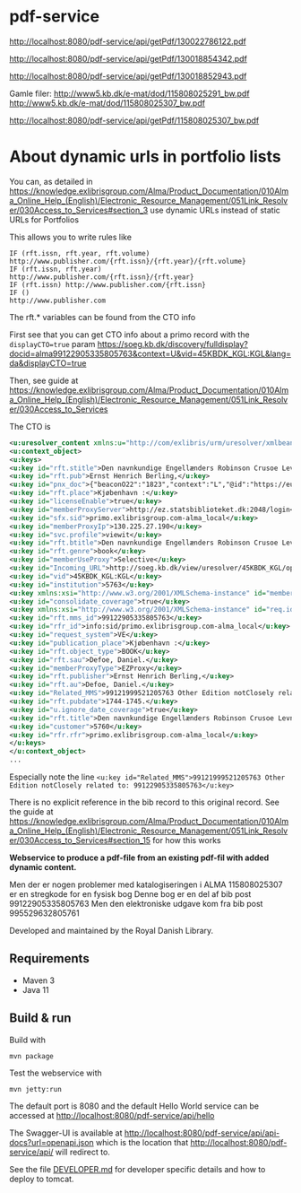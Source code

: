 # pdf-service

<http://localhost:8080/pdf-service/api/getPdf/130022786122.pdf>

<http://localhost:8080/pdf-service/api/getPdf/130018854342.pdf>

<http://localhost:8080/pdf-service/api/getPdf/130018852943.pdf>


Gamle filer: 
<http://www5.kb.dk/e-mat/dod/115808025291_bw.pdf>
<http://www5.kb.dk/e-mat/dod/115808025307_bw.pdf>

<http://localhost:8080/pdf-service/api/getPdf/115808025307_bw.pdf>



# About dynamic urls in portfolio lists

You can, as detailed in <https://knowledge.exlibrisgroup.com/Alma/Product_Documentation/010Alma_Online_Help_(English)/Electronic_Resource_Management/051Link_Resolver/030Access_to_Services#section_3>
use dynamic URLs instead of static URLs for Portfolios

This allows you to write rules like
```
IF (rft.issn, rft.year, rft.volume)
http://www.publisher.com/{rft.issn}/{rft.year}/{rft.volume}
IF (rft.issn, rft.year)
http://www.publisher.com/{rft.issn}/{rft.year}
IF (rft.issn) http://www.publisher.com/{rft.issn}
IF ()
http://www.publisher.com
```

The rft.* variables can be found from the CTO info

First see that you can get CTO info about a primo record with the `displayCTO=true` param
<https://soeg.kb.dk/discovery/fulldisplay?docid=alma99122905335805763&context=U&vid=45KBDK_KGL:KGL&lang=da&displayCTO=true>

Then, see guide at 
<https://knowledge.exlibrisgroup.com/Alma/Product_Documentation/010Alma_Online_Help_(English)/Electronic_Resource_Management/051Link_Resolver/030Access_to_Services>

The CTO is 
```xml
<u:uresolver_content xmlns:u="http://com/exlibris/urm/uresolver/xmlbeans/u">
<u:context_object>
<u:keys>
<u:key id="rft.stitle">Den navnkundige Engellænders Robinson Crusoe Levnet og meget selsomme Skiebne /</u:key>
<u:key id="rft.pub">Ernst Henrich Berling,</u:key>
<u:key id="pnx_doc">{"beaconO22":"1823","context":"L","@id":"https://eu01.alma.exlibrisgroup.com/primaws/rest/pub/pnxs/L/99122905335805763","adaptor":"Local Search Engine","pnx":{"display":{"source":["Alma"],"type":["book"],"language":["dan"],"title":["Den navnkundige Engellænders Robinson Crusoe Levnet og meget selsomme Skiebne "],"subject":["Literatur Romaner og Fortællinger"],"format":["1-2 i 2 bd. : ill."],"creationdate":["1744-1745"],"lds41":["digitaliseret"],"lds25":["1. Især da han i 28 Aar levede paa en øde og u-bebygget Øe ved Gabet af den store Strøm Oroonoko paa den Amerikanske Kust ....","2. Som indeholder mange underlige Hændelser, saavel paa hans Reyse tilbage til hans Øe, som paa andre nye Reyser ... fordansket, og prydet med mange smukke Figurer."],"creator":[" Daniel Defoe$$QDefoe Daniel"],"publisher":["Kjøbenhavn : Ernst Henrich Berling"],"description":["[Dan. Defoe] ; oversat i det Danske Sprog, og ziiret med smukke Figurer.","<a target=\"_blank\" href=\"http://images.kb.dk/bibliotheca_danica/bind 40244.jpg\">Citation/Reference - Beskrevet i: Bibliotheca Danica</a>"],"mms":["99122905335805763"],"contents":["1. Især da han i 28 Aar levede paa en øde og u-bebygget Øe ved Gabet af den store Strøm Oroonoko paa den Amerikanske Kust ....","2. Som indeholder mange underlige Hændelser, saavel paa hans Reyse tilbage til hans Øe, som paa andre nye Reyser ... fordansket, og prydet med mange smukke Figurer."],"relation":["$$Cedition$$VDen navnkundige Engellænders Robinson Crusoe Levnet og meget selsomme Skiebne /$$Z99121999521205763"],"place":["Kjøbenhavn :"],"version":["0"],"lds02":["58,-55$$Q58,-55"],"lds10":["KBD","DOD","kbd"],"lds24":["KBD","DOD","kbd"],"lds27":["$$Tdigitaliseret$$"]},"control":{"sourcerecordid":["99122905335805763"],"recordid":["alma99122905335805763"],"sourceid":"alma","originalsourceid":["002162394-KGL01"],"sourcesystem":["ILS"],"sourceformat":["MARC21"],"score":["0.35355338"],"isDedup":false},"addata":{"aulast":["Defoe"],"aufirst":["Daniel."],"auinit":["D"],"au":["Defoe, Daniel."],"date":["1744 - 1745","1744-1745"],"cop":["Kjøbenhavn"],"pub":["Ernst Henrich Berling"],"oclcid":["x481956432","(dk-810010)002162394kgl01"],"format":["book"],"genre":["book"],"ristype":["BOOK"],"btitle":["Den navnkundige Engellænders Robinson Crusoe Levnet og meget selsomme Skiebne /"]},"sort":{"title":["navnkundige Engellænders Robinson Crusoe Levnet og meget selsomme Skiebne / [Dan. Defoe] ; oversat i det Danske Sprog, og ziiret med smukke Figurer."],"author":["Defoe, Daniel."],"creationdate":["1744"]},"facets":{"frbrtype":["6"]}},"delivery":{"bestlocation":{"isValidUser":true,"organization":"45KBDK_KGL","libraryCode":"KBL","availabilityStatus":"available","subLocation":"Læsesalslån (skal bestilles)","subLocationCode":"KLDA_LFDA","mainLocation":"Nationalbiblioteket ","callNumber":"58,-55 8° 02529","callNumberType":"#","holdingURL":"OVP","adaptorid":"ALMA_01","ilsApiId":"99122905335805763","holdId":"222070815490005763","holKey":"HoldingResultKey [mid=222070815490005763, libraryId=439545770005763, locationCode=KLDA_LFDA, callNumber=58,-55 8° 02529]","matchForHoldings":[{"matchOn":"MainLocation","holdingRecord":"852##b"}],"stackMapUrl":"","relatedTitle":null,"yearFilter":null,"volumeFilter":null,"singleUnavailableItemProcessType":null,"boundWith":false,"@id":"_:0","pendingRender":false},"holding":[{"isValidUser":true,"organization":"45KBDK_KGL","libraryCode":"KBL","availabilityStatus":"available","subLocation":"Læsesalslån (skal bestilles)","subLocationCode":"KLDA_LFDA","mainLocation":"Nationalbiblioteket ","callNumber":"58,-55 8° 02529","callNumberType":"#","holdingURL":"OVP","adaptorid":"ALMA_01","ilsApiId":"99122905335805763","holdId":"222070815490005763","holKey":"HoldingResultKey [mid=222070815490005763, libraryId=439545770005763, locationCode=KLDA_LFDA, callNumber=58,-55 8° 02529]","matchForHoldings":[{"matchOn":"MainLocation","holdingRecord":"852##b"}],"stackMapUrl":"","relatedTitle":null,"yearFilter":null,"volumeFilter":null,"singleUnavailableItemProcessType":null,"boundWith":false,"@id":"_:0"}],"electronicServices":null,"filteredByGroupServices":null,"quickAccessService":null,"deliveryCategory":["Alma-P"],"serviceMode":["ovp"],"availability":["available_in_library"],"availabilityLinks":["detailsgetit1"],"availabilityLinksUrl":[],"displayedAvailability":null,"displayLocation":true,"additionalLocations":false,"physicalItemTextCodes":null,"feDisplayOtherLocations":false,"almaInstitutionsList":[],"recordInstitutionCode":null,"recordOwner":"45KBDK_NETWORK","hasFilteredServices":null,"digitalAuxiliaryMode":false,"hideResourceSharing":false,"sharedDigitalCandidates":null,"consolidatedCoverage":null,"electronicContextObjectId":null,"GetIt1":[{"category":"Alma-P","links":[{"isLinktoOnline":false,"getItTabText":"service_getit","adaptorid":"ALMA_01","ilsApiId":"99122905335805763","link":"OVP","inst4opac":"45KBDK_KGL","displayText":null,"@id":"_:0"}]}],"physicalServiceId":null,"link":[{"@id":":_0","linkType":"thumbnail","linkURL":"https://proxy-eu.hosted.exlibrisgroup.com/exl_rewrite/books.google.com/books?bibkeys=ISBN:,OCLC:,LCCN:&jscmd=viewapi&callback=updateGBSCover","displayLabel":"thumbnail"}],"hasD":null,"origAvailability":["available_in_library"]},"enrichment":{"virtualBrowseObject":{"isVirtualBrowseEnabled":true,"callNumber":"58,-55 8° 02529","callNumberBrowseField":"#"}},"cameFrom":"full"}</u:key>
<u:key id="rft.place">Kjøbenhavn :</u:key>
<u:key id="licenseEnable">true</u:key>
<u:key id="memberProxyServer">http://ez.statsbiblioteket.dk:2048/login</u:key>
<u:key id="sfx.sid">primo.exlibrisgroup.com-alma_local</u:key>
<u:key id="memberProxyIp">130.225.27.190</u:key>
<u:key id="svc.profile">viewit</u:key>
<u:key id="rft.btitle">Den navnkundige Engellænders Robinson Crusoe Levnet og meget selsomme Skiebne /</u:key>
<u:key id="rft.genre">book</u:key>
<u:key id="memberUseProxy">Selective</u:key>
<u:key id="Incoming_URL">http://soeg.kb.dk/view/uresolver/45KBDK_KGL/openurl?vid=45KBDK_KGL:KGL&rft.mms_id=99122905335805763&rfr_id=info:sid/primo.exlibrisgroup.com-alma_local&u.ignore_date_coverage=true&consolidate_coverage=true&request_system=VE</u:key>
<u:key id="vid">45KBDK_KGL:KGL</u:key>
<u:key id="institution">5763</u:key>
<u:key xmlns:xsi="http://www.w3.org/2001/XMLSchema-instance" id="memberProxySalt" xsi:nil="true"/>Updated ChangeLog.md
<u:key id="consolidate_coverage">true</u:key>
<u:key xmlns:xsi="http://www.w3.org/2001/XMLSchema-instance" id="req.id" xsi:nil="true"/>
<u:key id="rft.mms_id">99122905335805763</u:key>
<u:key id="rfr_id">info:sid/primo.exlibrisgroup.com-alma_local</u:key>
<u:key id="request_system">VE</u:key>
<u:key id="publication_place">Kjøbenhavn :</u:key>
<u:key id="rft.object_type">BOOK</u:key>
<u:key id="rft.sau">Defoe, Daniel.</u:key>
<u:key id="memberProxyType">EZProxy</u:key>
<u:key id="rft.publisher">Ernst Henrich Berling,</u:key>
<u:key id="rft.au">Defoe, Daniel.</u:key>
<u:key id="Related_MMS">99121999521205763 Other Edition notClosely related to: 99122905335805763</u:key>
<u:key id="rft.pubdate">1744-1745.</u:key>
<u:key id="u.ignore_date_coverage">true</u:key>
<u:key id="rft.title">Den navnkundige Engellænders Robinson Crusoe Levnet og meget selsomme Skiebne /</u:key>
<u:key id="customer">5760</u:key>
<u:key id="rfr.rfr">primo.exlibrisgroup.com-alma_local</u:key>
</u:keys>
</u:context_object>
...
```

Especially note the line `<u:key id="Related_MMS">99121999521205763 Other Edition notClosely related to: 99122905335805763</u:key>`

There is no explicit reference in the bib record to this original record.
See the guide at
<https://knowledge.exlibrisgroup.com/Alma/Product_Documentation/010Alma_Online_Help_(English)/Electronic_Resource_Management/051Link_Resolver/030Access_to_Services#section_15>
for how this works


**Webservice to produce a pdf-file from an existing pdf-fil with added dynamic content.**




Men der er nogen problemer med katalogiseringen i ALMA
115808025307 er en stregkode for en fysisk bog
Denne bog er en del af bib post 99122905335805763
Men den elektroniske udgave kom fra bib post 995529632805761

Developed and maintained by the Royal Danish Library.

## Requirements

* Maven 3                                  
* Java 11

## Build & run

Build with
``` 
mvn package
```

Test the webservice with
```
mvn jetty:run
```

The default port is 8080 and the default Hello World service can be accessed at
<http://localhost:8080/pdf-service/api/hello>

The Swagger-UI is available at <http://localhost:8080/pdf-service/api/api-docs?url=openapi.json>
which is the location that <http://localhost:8080/pdf-service/api/> will redirect to.

See the file [DEVELOPER.md](DEVELOPER.md) for developer specific details and how to deploy to tomcat.
